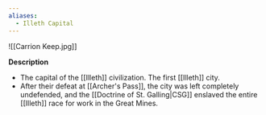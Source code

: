 ```yaml
---
aliases:
  - Illeth Capital
---
```

![[Carrion Keep.jpg]]

**Description**
- The capital of the [[Illeth]] civilization. The first [[Illeth]] city.  
- After their defeat at [[Archer's Pass]], the city was left completely undefended, and the [[Doctrine of St. Galling|CSG]] enslaved the entire [[Illeth]] race for work in the Great Mines.

